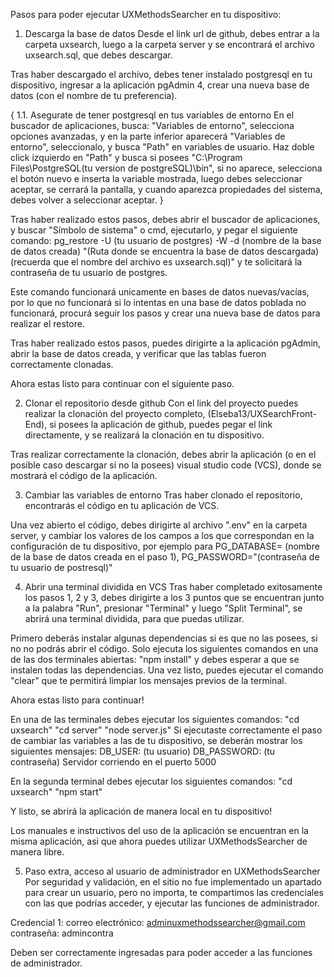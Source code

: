 Pasos para poder ejecutar UXMethodsSearcher en tu dispositivo:


1. Descarga la base de datos
Desde el link url de github, debes entrar a la carpeta uxsearch, luego a la carpeta server y se encontrará el archivo uxsearch.sql, que debes descargar.

Tras haber descargado el archivo, debes tener instalado postgresql en tu dispositivo, ingresar a la aplicación pgAdmin 4, crear una nueva base de datos (con el nombre de tu preferencia).

{
1.1. Asegurate de tener postgresql en tus variables de entorno
En el buscador de aplicaciones, busca: "Variables de entorno", selecciona opciones avanzadas, y en la parte inferior aparecerá "Variables de entorno", seleccionalo, y busca "Path" en variables de usuario. Haz doble click izquierdo en "Path" y busca si posees "C:\Program Files\PostgreSQL\(tu version de postgreSQL)\bin", si no aparece, selecciona el botón nuevo e inserta la variable mostrada, luego debes seleccionar aceptar, se cerrará la pantalla, y cuando aparezca propiedades del sistema, debes volver a seleccionar aceptar.
}

Tras haber realizado estos pasos, debes abrir el buscador de aplicaciones, y buscar "Símbolo de sistema" o cmd, ejecutarlo, y pegar el siguiente comando: 
pg_restore -U (tu usuario de postgres) -W -d (nombre de la base de datos creada) "(Ruta donde se encuentra la base de datos descargada) (recuerda que el nombre del archivo es uxsearch.sql)"
y te solicitará la contraseña de tu usuario de postgres.

Este comando funcionará unicamente en bases de datos nuevas/vacías, por lo que no funcionará si lo intentas en una base de datos poblada no funcionará, procurá seguir los pasos y crear una nueva base de datos para realizar el restore.

Tras haber realizado estos pasos, puedes dirigirte a la aplicación pgAdmin, abrir la base de datos creada, y verificar que las tablas fueron correctamente clonadas.

Ahora estas listo para continuar con el siguiente paso.


2. Clonar el repositorio desde github
Con el link del proyecto puedes realizar la clonación del proyecto completo, (Elseba13/UXSearchFront-End), si posees la aplicación de github, puedes pegar el link directamente, y se realizará la clonación en tu dispositivo.

Tras realizar correctamente la clonación, debes abrir la aplicación (o en el posible caso descargar si no la posees) visual studio code (VCS), donde se mostrará el código de la aplicación.

3. Cambiar las variables de entorno
Tras haber clonado el repositorio, encontrarás el código en tu aplicación de VCS.

Una vez abierto el código, debes dirigirte al archivo ".env" en la carpeta server, y cambiar los valores de los campos a los que correspondan en la configuración de tu dispositivo, por ejemplo para PG_DATABASE= (nombre de la base de datos creada en el paso 1), PG_PASSWORD="(contraseña de tu usuario de postresql)"

4. Abrir una terminal dividida en VCS
Tras haber completado exitosamente los pasos 1, 2 y 3, debes dirigirte a los 3 puntos que se encuentran junto a la palabra "Run", presionar "Terminal" y luego "Split Terminal", se abrirá una terminal dividida, para que puedas utilizar.

Primero deberás instalar algunas dependencias si es que no las posees, si no no podrás abrir el código.
Solo ejecuta los siguientes comandos en una de las dos terminales abiertas:
"npm install" y debes esperar a que se instalen todas las dependencias. Una vez listo, puedes ejecutar el comando "clear" que te permitirá limpiar los mensajes previos de la terminal.


Ahora estas listo para continuar!


En una de las terminales debes ejecutar los siguientes comandos: 
"cd uxsearch"
"cd server"
"node server.js"
Si ejecutaste correctamente el paso de cambiar las variables a las de tu dispositivo, se deberán mostrar los siguientes mensajes:
DB_USER: (tu usuario)
DB_PASSWORD: (tu contraseña)
Servidor corriendo en el puerto 5000

En la segunda terminal debes ejecutar los siguientes comandos:
"cd uxsearch"
"npm start"

Y listo, se abrirá la aplicación de manera local en tu dispositivo! 

Los manuales e instructivos del uso de la aplicación se encuentran en la misma aplicación, asi que ahora puedes utilizar UXMethodsSearcher de manera libre.


5. Paso extra, acceso al usuario de administrador en UXMethodsSearcher
Por seguridad y validación, en el sitio no fue implementado un apartado para crear un usuario, pero no importa, te compartimos las credenciales con las que podrías acceder, y ejecutar las funciones de administrador.

Credencial 1:
correo electrónico: adminuxmethodssearcher@gmail.com
contraseña: admincontra

Deben ser correctamente ingresadas para poder acceder a las funciones de administrador.